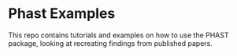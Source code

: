 # Phast Examples

This repo contains tutorials and examples on how to use the PHAST package, looking at recreating findings from published papers.


